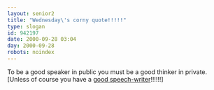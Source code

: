 ```yaml
---
layout: senior2
title: "Wednesday\'s corny quote!!!!!"
type: slogan
id: 942197
date: 2000-09-28 03:04
day: 2000-09-28
robots: noindex
---
```

To be a good speaker in public you must be a good thinker in private. [Unless of course you have a <a href="http://news.bbc.co.uk/hi/english/in_depth/uk_politics/2000/conferences/labour/newsid_943000/943095.stm">good speech-writer</a>!!!!!!]
